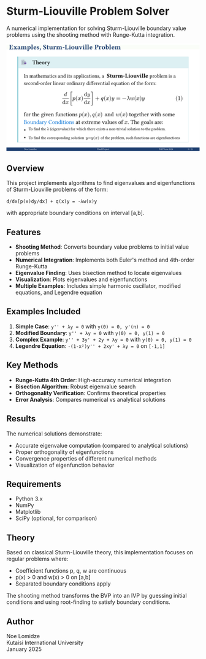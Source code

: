 # Sturm-Liouville Problem Solver

A numerical implementation for solving Sturm-Liouville boundary value problems using the shooting method with Runge-Kutta integration.


![SL.png](SL.png)

## Overview

This project implements algorithms to find eigenvalues and eigenfunctions of Sturm-Liouville problems of the form:

```
d/dx[p(x)dy/dx] + q(x)y = -λw(x)y
```

with appropriate boundary conditions on interval [a,b].

## Features

- **Shooting Method**: Converts boundary value problems to initial value problems
- **Numerical Integration**: Implements both Euler's method and 4th-order Runge-Kutta
- **Eigenvalue Finding**: Uses bisection method to locate eigenvalues
- **Visualization**: Plots eigenvalues and eigenfunctions
- **Multiple Examples**: Includes simple harmonic oscillator, modified equations, and Legendre equation

## Examples Included

1. **Simple Case**: `y'' + λy = 0` with `y(0) = 0, y'(π) = 0`
2. **Modified Boundary**: `y'' + λy = 0` with `y(0) = 0, y(1) = 0`  
3. **Complex Example**: `y'' + 3y' + 2y + λy = 0` with `y(0) = 0, y(1) = 0`
4. **Legendre Equation**: `-(1-x²)y'' + 2xy' + λy = 0` on `[-1,1]`

## Key Methods

- **Runge-Kutta 4th Order**: High-accuracy numerical integration
- **Bisection Algorithm**: Robust eigenvalue search
- **Orthogonality Verification**: Confirms theoretical properties
- **Error Analysis**: Compares numerical vs analytical solutions



## Results

The numerical solutions demonstrate:
- Accurate eigenvalue computation (compared to analytical solutions)
- Proper orthogonality of eigenfunctions
- Convergence properties of different numerical methods
- Visualization of eigenfunction behavior

## Requirements

- Python 3.x
- NumPy
- Matplotlib
- SciPy (optional, for comparison)

## Theory

Based on classical Sturm-Liouville theory, this implementation focuses on regular problems where:
- Coefficient functions p, q, w are continuous
- p(x) > 0 and w(x) > 0 on [a,b]
- Separated boundary conditions apply

The shooting method transforms the BVP into an IVP by guessing initial conditions and using root-finding to satisfy boundary conditions.

## Author

Noe Lomidze  
Kutaisi International University  
January 2025